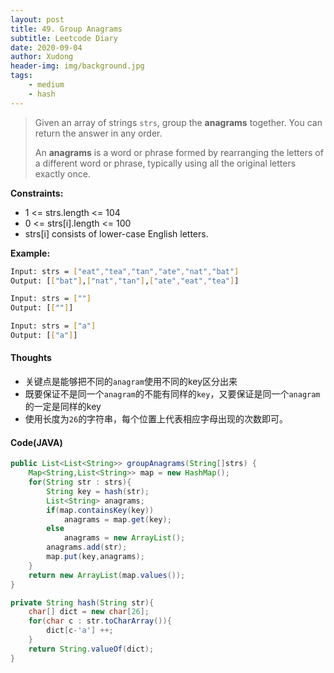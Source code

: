 ```yaml
---
layout: post
title: 49. Group Anagrams
subtitle: Leetcode Diary
date: 2020-09-04
author: Xudong
header-img: img/background.jpg
tags: 
    - medium
    - hash
---
```


>Given an array of strings `strs`, group the **anagrams** together. You can return the answer in any order.
>
>An **anagrams** is a word or phrase formed by rearranging the letters of a different word or phrase, typically using all the original letters exactly once.

**Constraints:**
-   1 <= strs.length <= 104
-   0 <= strs[i].length <= 100
-   strs[i] consists of lower-case English letters.

**Example:**

```bash
Input: strs = ["eat","tea","tan","ate","nat","bat"]
Output: [["bat"],["nat","tan"],["ate","eat","tea"]]

Input: strs = [""]
Output: [[""]]

Input: strs = ["a"]
Output: [["a"]]
```


#### Thoughts

- 关键点是能够把不同的`anagram`使用不同的key区分出来
- 既要保证不是同一个`anagram`的不能有同样的`key`，又要保证是同一个`anagram`的一定是同样的key
- 使用长度为`26`的字符串，每个位置上代表相应字母出现的次数即可。

#### Code(JAVA)

```java
public List<List<String>> groupAnagrams(String[]strs) {
    Map<String,List<String>> map = new HashMap();
    for(String str : strs){
        String key = hash(str);
        List<String> anagrams;
        if(map.containsKey(key))
            anagrams = map.get(key);
        else
            anagrams = new ArrayList();
        anagrams.add(str);
        map.put(key,anagrams);
    }
    return new ArrayList(map.values());
}

private String hash(String str){
    char[] dict = new char[26];
    for(char c : str.toCharArray()){
        dict[c-'a'] ++;
    }
    return String.valueOf(dict);
}
```


<script type="text/javascript" src="https://xudongliuharold.github.io/js/latex-math.js?config=default"></script>
